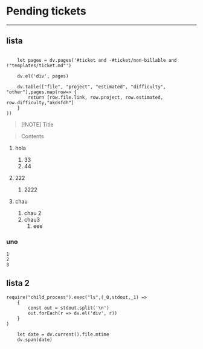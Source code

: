 # Pending tickets
---

## lista

``` dataviewjs
	
	let pages = dv.pages('#ticket and -#ticket/non-billable and !"templates/ticket.md"')
	
	dv.el('div', pages)
	
	dv.table(["file", "project", "estimated", "difficulty", "other"],pages.map(row=> {
		return [row.file.link, row.project, row.estimated, row.difficulty,"akdsfdh"]
	}
))
```
> [!NOTE] Title

> Contents

1. hola
	1. 33
	2. 44
2. 222
	1. 2222

1. chau
	1. chau 2
	2. chau3
		1. eee
### uno
	1
	2
	3


## lista 2
```dataviewjs
require("child_process").exec("ls",(_0,stdout,_1) => 
	{
		const out = stdout.split('\n')
		out.forEach(r => dv.el('div', r))
	}
)
```
```dataviewjs
	let date = dv.current().file.mtime
	dv.span(date)
```
